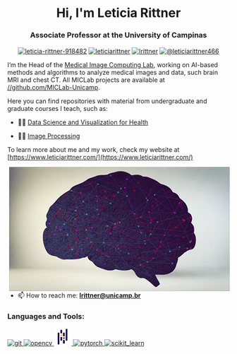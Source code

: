 
<h1 align="center">Hi, I'm Leticia Rittner</h1>
<h3 align="center">Associate Professor at the University of Campinas</h3>
<p align="center">
<a href="https://linkedin.com/in/leticia-rittner-918482" target="blank"><img align="center" src="https://raw.githubusercontent.com/rahuldkjain/github-profile-readme-generator/master/src/images/icons/Social/linked-in-alt.svg" alt="leticia-rittner-918482" height="30" width="40" /></a>
<a href="https://twitter.com/leticiarittner" target="blank"><img align="center" src="https://raw.githubusercontent.com/rahuldkjain/github-profile-readme-generator/master/src/images/icons/Social/twitter.svg" alt="leticiarittner" height="30" width="40" /></a>
<a href="https://instagram.com/lrittner" target="blank"><img align="center" src="https://raw.githubusercontent.com/rahuldkjain/github-profile-readme-generator/master/src/images/icons/Social/instagram.svg" alt="lrittner" height="30" width="40" /></a>
<a href="https://www.youtube.com/@leticiarittner466" target="blank"><img align="center" src="https://raw.githubusercontent.com/rahuldkjain/github-profile-readme-generator/master/src/images/icons/Social/youtube.svg" alt="@leticiarittner466" height="30" width="40" /></a>
</p>

I’m the Head of the [Medical Image Computing Lab](https://miclab.fee.unicamp.br/), working on AI-based methods and algorithms to analyze medical images and data, such brain MRI and chest CT. All MICLab projects are available at [//github.com/MICLab-Unicamp](//github.com/MICLab-Unicamp).

Here you can find repositories with material from undergraduate and graduate courses I teach, such as:

- 👨‍💻 [Data Science and Visualization for Health](https://datasci4health.github.io/home/)

- 👨‍💻 [Image Processing](https://github.com/lrittner/ea979)

To learn more about me and my work, check my website at [https://www.leticiarittner.com/](https://www.leticiarittner.com/)

<img align="right" src="https://github.com/lrittner/lrittner/blob/main/brain_git.gif">

- 📫 How to reach me: **lrittner@unicamp.br**

<h3 align="left">Languages and Tools:</h3>
<p align="left"> <a href="https://git-scm.com/" target="_blank" rel="noreferrer"> <img src="https://www.vectorlogo.zone/logos/git-scm/git-scm-icon.svg" alt="git" width="40" height="40"/> </a> <a href="https://opencv.org/" target="_blank" rel="noreferrer"> <img src="https://www.vectorlogo.zone/logos/opencv/opencv-icon.svg" alt="opencv" width="40" height="40"/> </a> <a href="https://pandas.pydata.org/" target="_blank" rel="noreferrer"> <img src="https://raw.githubusercontent.com/devicons/devicon/2ae2a900d2f041da66e950e4d48052658d850630/icons/pandas/pandas-original.svg" alt="pandas" width="40" height="40"/> </a> <a href="https://pytorch.org/" target="_blank" rel="noreferrer"> <img src="https://www.vectorlogo.zone/logos/pytorch/pytorch-icon.svg" alt="pytorch" width="40" height="40"/> </a> <a href="https://scikit-learn.org/" target="_blank" rel="noreferrer"> <img src="https://upload.wikimedia.org/wikipedia/commons/0/05/Scikit_learn_logo_small.svg" alt="scikit_learn" width="40" height="40"/> </a> </p>


